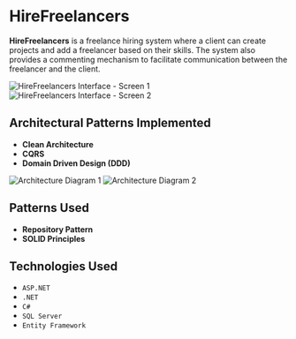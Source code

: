<h1>HireFreelancers</h1>

<p>
    <strong>HireFreelancers</strong> is a freelance hiring system where a client can create projects and add a freelancer based on their skills. The system also provides a commenting mechanism to facilitate communication between the freelancer and the client.
</p>

<img src="https://github.com/user-attachments/assets/7b89271f-3b44-4eaa-984b-ee740db32226" alt="HireFreelancers Interface - Screen 1">

<img src="https://github.com/user-attachments/assets/210afbd2-f753-4324-b6ac-d8a549b8f3b1" alt="HireFreelancers Interface - Screen 2">

<h2>Architectural Patterns Implemented</h2>
<ul>
    <li><strong>Clean Architecture</strong></li>
    <li><strong>CQRS</strong></li>
    <li><strong>Domain Driven Design (DDD)</strong></li>
</ul>

<img src="https://github.com/user-attachments/assets/c0c7c0f4-0c9c-4bf6-8e51-e9317c1d5902" alt="Architecture Diagram 1">

<img src="https://github.com/user-attachments/assets/5f1fdb59-be2b-475f-8342-bcbb60395927" alt="Architecture Diagram 2">

<h2>Patterns Used</h2>
<ul>
    <li><strong>Repository Pattern</strong></li>
    <li><strong>SOLID Principles</strong></li>
</ul>

<h2>Technologies Used</h2>
<ul>
    <li><code>ASP.NET</code></li>
    <li><code>.NET</code></li>
    <li><code>C#</code></li>
    <li><code>SQL Server</code></li>
    <li><code>Entity Framework</code></li>
</ul>
